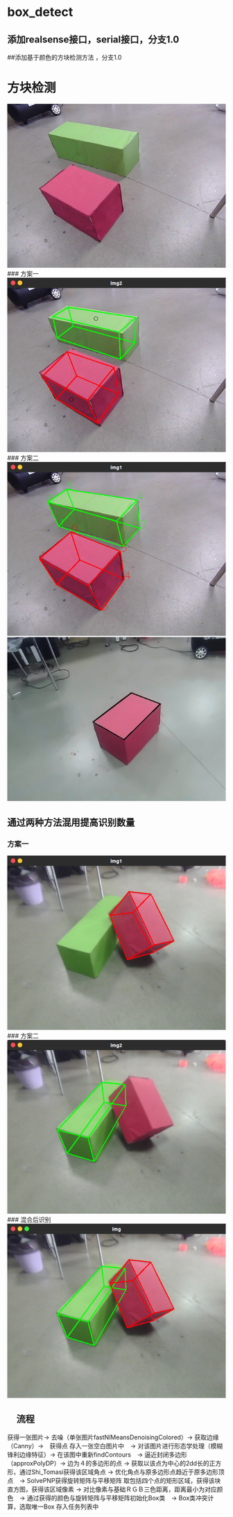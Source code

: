 # box_detect

## 添加realsense接口，serial接口，分支1.0
##添加基于颜色的方块检测方法 ，分支1.0
<!-- #  -->
# 方块检测

<img src="cap.jpg">
### 方案一
<img src="demo1.png">
### 方案二
<img src="demo2.png">
<img src="demo.jpg">
<!-- #  -->

## 通过两种方法混用提高识别数量

### 方案一
<img src="demo3.png">
### 方案二
<img src="demo4.png">
### 混合后识别
<img src="demo5.png">


## 　流程
获得一张图片->
	去噪（单张图片fastNlMeansDenoisingColored）->
	获取边缘（Canny）->　获得点
	存入一张空白图片中　->
	对该图片进行形态学处理（模糊锋利边缘特征）->
	在该图中重新findContours　->
	逼近封闭多边形（approxPolyDP）->
	边为４的多边形的点  ->
		获取以该点为中心的2dd长的正方形，通过Shi_Tomasi获得该区域角点 ->
		优化角点与原多边形点趋近于原多边形顶点　->
		SolvePNP获得旋转矩阵与平移矩阵
	取包括四个点的矩形区域，获得该块直方图，获得该区域像素 ->
	对比像素与基础ＲＧＢ三色距离，距离最小为对应颜色　->
	通过获得的颜色与旋转矩阵与平移矩阵初始化Box类　->
	Box类冲突计算，选取唯一Box
	存入任务列表中

## 


